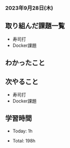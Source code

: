### 2023年9月28日(木)

## 取り組んだ課題一覧

- 寿司打
- Docker課題

## わかったこと


## 次やること

- 寿司打
- Docker課題

## 学習時間

- Today: 1h

- Total: 198h